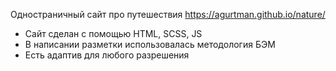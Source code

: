 Одностраничный сайт про путешествия https://agurtman.github.io/nature/

- Сайт сделан с помощью HTML, SCSS, JS
- В написании разметки использовалась методология БЭМ
- Есть адаптив для любого разрешения
